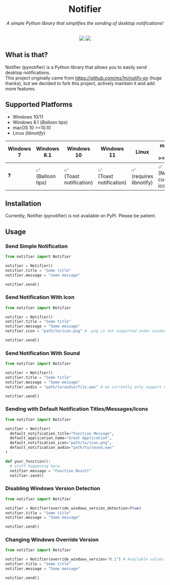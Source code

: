 <div align="center">
  <br>
  <h1>Notifier</h1>
  <i>A simple Python library that simplifies the sending of desktop notifications!</i>
  <br>
  <br>
  <p align="center">
    <img src="https://img.shields.io/badge/Currently_not_available-on%20PyPi-blue?logoColor=white&logo=Python">
    <img src="https://img.shields.io/badge/Python-3.6%2B-blue?logo=python">
  </p>
</div>

## What is that?
Notifier (pynotifier) is a Python library that allows you to easily send desktop notifications. <br>
This project originally came from https://github.com/ms7m/notify-py (huge thanks), but we decided to fork this project, actively maintain it and add more features. 

## Supported Platforms

- Windows 10/11
- Windows 8.1 (*Balloon tips*)
- macOS 10 >=10.10
- Linux (*libnotify*)

| Windows 7 | Windows 8.1               | Windows 10                  | Windows 11                   | Linux                       | macOS 10 >=10.10         |
| --------- |-------------------------- | --------------------------- | ---------------------------- | --------------------------- | -----------------------  | 
| ❓       | ✅ <br>(Balloon tips)     | ✅ <br>(Toast notification) | ✅ <br>(Toast notification) | ✅ <br>(requires libnotify) | ✅ <br>(No custom icon) |


## Installation

Currently, Notifier (pynotifier) is not available on PyPi. Please be patient.

## Usage
### Send Simple Notification

```python
from notifier import Notifier

notifier = Notifier()
notifier.title = "Some title"
notifier.message = "Some message"

notifier.send()
```


### Send Notification With Icon

```python
from notifier import Notifier

notifier = Notifier()
notifier.title = "Some title"
notifier.message = "Some message"
notifier.icon = "path/to/icon.png" # .png is not supported under windows 8.1

notifier.send()
```

### Send Notification With Sound

```python
from notifier import Notifier

notifier = Notifier()
notifier.title = "Some title"
notifier.message = "Some message"
notifier.audio = "path/to/audio/file.wav" # we currently only support wav files

notifier.send()
```

### Sending with Default Notification Titles/Messages/Icons

```python
from notifier import Notifier

notifier = Notifier(
  default_notification_title="Function Message",
  default_application_name="Great Application",
  default_notification_icon="path/to/icon.png",
  default_notification_audio="path/to/sound.wav"
)

def your_function():
  # stuff happening here.
  notifier.message = "Function Result"
  notifier.send()
```

### Disabling Windows Version Detection
```python
from notifier import Notifier

notifier = Notifier(override_windows_version_detection=True)
notifier.title = "Some title"
notifier.message = "Some message"

notifier.send()
```

### Changing Windows Override Version
```python
from notifier import Notifier

notifier = Notifier(override_windows_version="8.1") # Available values: 10, 8.1
notifier.title = "Some title"
notifier.message = "Some message"

notifier.send()
```